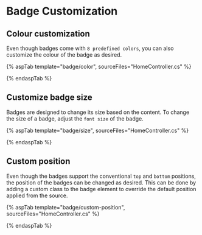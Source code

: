 # Badge Customization

## Colour customization

Even though badges come with `8 predefined colors`, you can also customize the colour of the badge as desired.

{% aspTab template="badge/color", sourceFiles="HomeController.cs" %}

{% endaspTab %}

## Customize badge size

Badges are designed to change its size based on the content. To change the size of a badge, adjust the `font size` of the badge.

{% aspTab template="badge/size", sourceFiles="HomeController.cs" %}

{% endaspTab %}

## Custom position

Even though the badges support the conventional `top` and `bottom` positions, the position of the badges can be changed as desired.
This can be done by adding a custom class to the badge element to override the default position applied from the source.

{% aspTab template="badge/custom-position", sourceFiles="HomeController.cs" %}

{% endaspTab %}
